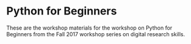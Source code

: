 # Python for Beginners

These are the workshop materials for the workshop on Python for Beginners from the Fall 2017 workshop series on digital research skills.